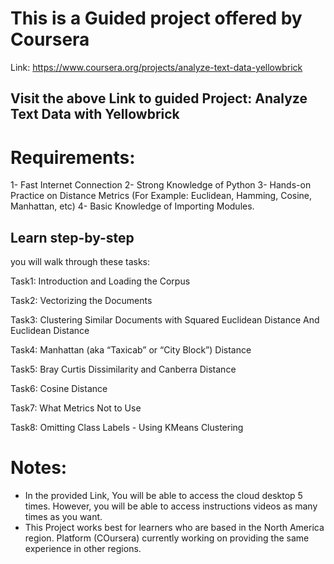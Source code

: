 # This is a Guided project offered by Coursera
Link: https://www.coursera.org/projects/analyze-text-data-yellowbrick
## Visit the above Link to guided Project: Analyze Text Data with Yellowbrick

# Requirements:
  1- Fast Internet Connection 
  2- Strong Knowledge of Python
  3- Hands-on Practice on Distance Metrics (For Example: Euclidean, Hamming, Cosine, Manhattan, etc)
  4- Basic Knowledge of Importing Modules.


## Learn step-by-step
 you will walk through these tasks:

  Task1: Introduction and Loading the Corpus

  Task2: Vectorizing the Documents

  Task3: Clustering Similar Documents with Squared Euclidean Distance And Euclidean Distance

  Task4: Manhattan (aka “Taxicab” or “City Block”) Distance

  Task5: Bray Curtis Dissimilarity and Canberra Distance

  Task6: Cosine Distance

  Task7: What Metrics Not to Use

  Task8: Omitting Class Labels - Using KMeans Clustering



# Notes:
-  In the provided Link, You will be able to access the cloud desktop 5 times. However, you will be able to access instructions videos as many times as you want.
- This Project works best for learners who are based in the North America region. Platform (COursera) currently working on providing the same experience in other regions.


